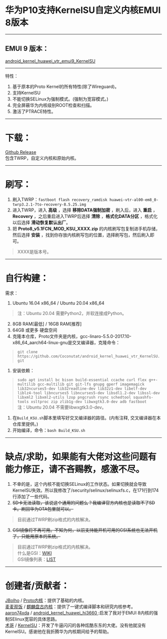 # 华为P10支持KernelSU自定义内核EMUI 8版本  
***
## EMUI 9 版本：
[android_kernel_huawei_vtr_emui9_KernelSU](https://github.com/Coconutat/android_kernel_huawei_vtr_emui9_KernelSU)
***
特性：
 1. 基于原本的Proto Kernel的所有特性(除了Wireguard)。
 2. 支持KernelSU
 3. 不能切换SELinux为强制模式。(强制为宽容模式。)
 4. 完全屏蔽华为内核级别ROOT检查和扫描。 
 5. 激活了PTRACE特性。  
***  
# 下载：  
[Github Release](https://github.com/Coconutat/android_kernel_huawei_vtr_KernelSU/releases/)  
包含TWRP，自定义内核和原始内核。  
***  
# 刷写：  
 1. 刷入TWRP：`fastboot flash recovery_ramdisk huawei-vtr-al00-em8_0-twrp3.2.1-7to-recovery-8.5.25.img` 
 2. 进入TWRP，进入 **高级** ，选择 **移除DATA强制加密** ，刷入后，进入 **重启** ，**Recovery** ，之后重启进入TWRP后选择 **清除** ，**格式化DATA分区** ，格式化以后选择 **滑动恢复默认出厂**。  
 3. 把 **Proto8_v5.1FCN_MOD_KSU_XXXX.zip** 的内核刷写包复制进手机存储，然后选择 **安装** ，找到你存放内核刷写包的位置，选择刷写包，然后刷入即可。  
 > XXXX是版本号。
***   
# 自行构建：  
需求：  
 1. Ubuntu 16.04 x86_64 / Ubuntu 20.04 x86_64  
 > 注：Ubuntu 20.04 需要Python2，并软连接成Python。  
 2. 8GB RAM[最低] / 16GB RAM[推荐]
 3. 64GB 或更多 硬盘空间
 4. 克隆本仓库，Proto文件夹是内核，gcc-linaro-5.5.0-2017.10-x86_64_aarch64-linux-gnu是交叉编译器，克隆命令：
 > `git clone https://github.com/Coconutat/android_kernel_huawei_vtr_KernelSU.git`  
 1. 安装依赖：
 > `sudo apt install bc bison build-essential ccache curl flex g++-multilib gcc-multilib git git-lfs gnupg gperf imagemagick lib32ncurses5-dev lib32readline-dev lib32z1-dev libelf-dev liblz4-tool libncurses5 libncurses5-dev libsdl1.2-dev libssl-dev libxml2 libxml2-utils lzop pngcrush rsync schedtool squashfs-tools xsltproc zip zlib1g-dev libwxgtk3.0-dev adb fastboot`  
 > 注：Ubuntu 20.04 不需要libwxgtk3.0-dev。
 1. 在`Build_KSU.sh`脚本里填写好交叉编译器的路径。(内有注释, 交叉编译器在本仓库里提供。)
 2. 开始编译，命令：`bash Build_KSU.sh`
***
# 缺点/求助，如果能有大佬对这些问题有能力修正，请不吝赐教，感激不尽。
1. 不幸的是，这个内核不能切换SELinux的工作状态。如果切换就会导致KernelSU失效。所以我修改了/security/selinux/selinuxfs.c，在171行到174行添加了一些代码。
2. ~~SD卡无法读取，该说这个通用的问题么？我编译官方内核也是读取不了SD卡。刷回华为OTA包里就可以。~~  
  > 目前通过TWRP刷zip格式的内核解决。  
3. ~~GSI镜像将不再可用。不知为何，以前支持能开机可用的GSI系统也无法开机了，只能用原本的系统。~~
  > 目前通过TWRP刷zip格式的内核解决。  
  > 什么是GSI：[WIKI](https://github.com/phhusson/treble_experimentations/wiki/Frequently-Asked-Questions-%28FAQ%29)  
  > GSI镜像列表：[LIST](https://github.com/phhusson/treble_experimentations/wiki/Generic-System-Image-%28GSI%29-list)  
***
# 创建者/贡献者：
[JBolho](https://github.com/JBolho) / [Proto内核](https://github.com/JBolho/Proto)：提供了基础的内核。  
[麦麦观饭](https://github.com/maimaiguanfan) / [麒麟盘古内核](https://github.com/maimaiguanfan/android_kernel_huawei_hi3660/)：提供了一键式编译脚本和研究内核参考。  
[aaron74xda](https://github.com/aaron74xda) / [android_kernel_huawei_hi3660
](https://github.com/aaron74xda/android_kernel_huawei_hi3660):启发了我对于EMUI 8内核的强制SElinux宽容的具体思路。  
[术哥](https://github.com/tiann) / [KernelSU](https://github.com/tiann)：开发了牛逼闪闪的各种炫酷东东的大佬。没有他就没有KernelSU。感谢他在我折腾华为内核期间给予的帮助。  
